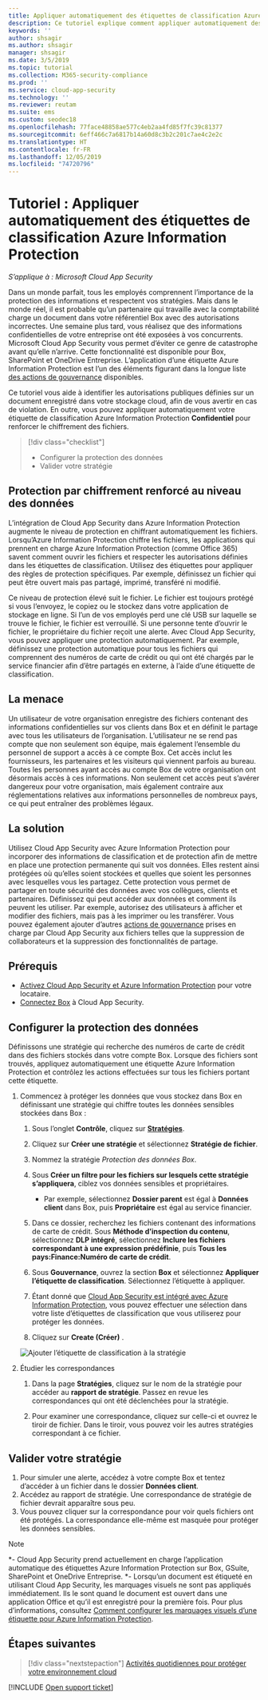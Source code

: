 ```yaml
---
title: Appliquer automatiquement des étiquettes de classification Azure Information Protection
description: Ce tutoriel explique comment appliquer automatiquement des étiquettes de classification Azure Information Protection dans Microsoft Cloud App Security.
keywords: ''
author: shsagir
ms.author: shsagir
manager: shsagir
ms.date: 3/5/2019
ms.topic: tutorial
ms.collection: M365-security-compliance
ms.prod: ''
ms.service: cloud-app-security
ms.technology: ''
ms.reviewer: reutam
ms.suite: ems
ms.custom: seodec18
ms.openlocfilehash: 77face48858ae577c4eb2aa4fd85f7fc39c81377
ms.sourcegitcommit: 6eff466c7a6817b14a60d8c3b2c201c7ae4c2e2c
ms.translationtype: HT
ms.contentlocale: fr-FR
ms.lasthandoff: 12/05/2019
ms.locfileid: "74720796"
---
```

# <a name="tutorial-automatically-apply-azure-information-protection-classification-labels"></a>Tutoriel : Appliquer automatiquement des étiquettes de classification Azure Information Protection

*S’applique à : Microsoft Cloud App Security*

Dans un monde parfait, tous les employés comprennent l’importance de la protection des informations et respectent vos stratégies. Mais dans le monde réel, il est probable qu’un partenaire qui travaille avec la comptabilité charge un document dans votre référentiel Box avec des autorisations incorrectes. Une semaine plus tard, vous réalisez que des informations confidentielles de votre entreprise ont été exposées à vos concurrents. Microsoft Cloud App Security vous permet d’éviter ce genre de catastrophe avant qu’elle n’arrive. Cette fonctionnalité est disponible pour Box, SharePoint et OneDrive Entreprise. L’application d’une étiquette Azure Information Protection est l’un des éléments figurant dans la longue liste [des actions de gouvernance](governance-actions.md) disponibles.

Ce tutoriel vous aide à identifier les autorisations publiques définies sur un document enregistré dans votre stockage cloud, afin de vous avertir en cas de violation. En outre, vous pouvez appliquer automatiquement votre étiquette de classification Azure Information Protection **Confidentiel** pour renforcer le chiffrement des fichiers.

> [!div class="checklist"]
>
> * Configurer la protection des données
> * Valider votre stratégie

## <a name="enhanced-data-level-encryption-protection"></a>Protection par chiffrement renforcé au niveau des données

L’intégration de Cloud App Security dans Azure Information Protection augmente le niveau de protection en chiffrant automatiquement les fichiers. Lorsqu’Azure Information Protection chiffre les fichiers, les applications qui prennent en charge Azure Information Protection (comme Office 365) savent comment ouvrir les fichiers et respecter les autorisations définies dans les étiquettes de classification. Utilisez des étiquettes pour appliquer des règles de protection spécifiques. Par exemple, définissez un fichier qui peut être ouvert mais pas partagé, imprimé, transféré ni modifié.

Ce niveau de protection élevé suit le fichier. Le fichier est toujours protégé si vous l’envoyez, le copiez ou le stockez dans votre application de stockage en ligne. Si l’un de vos employés perd une clé USB sur laquelle se trouve le fichier, le fichier est verrouillé. Si une personne tente d’ouvrir le fichier, le propriétaire du fichier reçoit une alerte. Avec Cloud App Security, vous pouvez appliquer une protection automatiquement. Par exemple, définissez une protection automatique pour tous les fichiers qui comprennent des numéros de carte de crédit ou qui ont été chargés par le service financier afin d’être partagés en externe, à l’aide d’une étiquette de classification.

## <a name="the-threat"></a>La menace

Un utilisateur de votre organisation enregistre des fichiers contenant des informations confidentielles sur vos clients dans Box et en définit le partage avec tous les utilisateurs de l’organisation. L’utilisateur ne se rend pas compte que non seulement son équipe, mais également l’ensemble du personnel de support a accès à ce compte Box. Cet accès inclut les fournisseurs, les partenaires et les visiteurs qui viennent parfois au bureau. Toutes les personnes ayant accès au compte Box de votre organisation ont désormais accès à ces informations. Non seulement cet accès peut s’avérer dangereux pour votre organisation, mais également contraire aux réglementations relatives aux informations personnelles de nombreux pays, ce qui peut entraîner des problèmes légaux.

## <a name="the-solution"></a>La solution

Utilisez Cloud App Security avec Azure Information Protection pour incorporer des informations de classification et de protection afin de mettre en place une protection permanente qui suit vos données. Elles restent ainsi protégées où qu’elles soient stockées et quelles que soient les personnes avec lesquelles vous les partagez. Cette protection vous permet de partager en toute sécurité des données avec vos collègues, clients et partenaires. Définissez qui peut accéder aux données et comment ils peuvent les utiliser. Par exemple, autorisez des utilisateurs à afficher et modifier des fichiers, mais pas à les imprimer ou les transférer. Vous pouvez également ajouter d’autres [actions de gouvernance](governance-actions.md) prises en charge par Cloud App Security aux fichiers telles que la suppression de collaborateurs et la suppression des fonctionnalités de partage.

## <a name="prerequisites"></a>Prérequis

* [Activez Cloud App Security et Azure Information Protection](azip-integration.md) pour votre locataire.
* [Connectez Box](connect-box-to-microsoft-cloud-app-security.md) à Cloud App Security.

## <a name="set-up-data-protection"></a>Configurer la protection des données

Définissons une stratégie qui recherche des numéros de carte de crédit dans des fichiers stockés dans votre compte Box. Lorsque des fichiers sont trouvés, appliquez automatiquement une étiquette Azure Information Protection et contrôlez les actions effectuées sur tous les fichiers portant cette étiquette.

1. Commencez à protéger les données que vous stockez dans Box en définissant une stratégie qui chiffre toutes les données sensibles stockées dans Box :

    1. Sous l’onglet **Contrôle**, cliquez sur [**Stratégies**](control-cloud-apps-with-policies.md).

    2. Cliquez sur **Créer une stratégie** et sélectionnez **Stratégie de fichier**.

    3. Nommez la stratégie *Protection des données Box*.

    4. Sous **Créer un filtre pour les fichiers sur lesquels cette stratégie s’appliquera**, ciblez vos données sensibles et propriétaires.
        * Par exemple, sélectionnez **Dossier parent** est égal à **Données client** dans Box, puis **Propriétaire** est égal au service financier.

    5. Dans ce dossier, recherchez les fichiers contenant des informations de carte de crédit. Sous **Méthode d’inspection du contenu**, sélectionnez **DLP intégré**, sélectionnez **Inclure les fichiers correspondant à une expression prédéfinie**, puis **Tous les pays:Finance:Numéro de carte de crédit**.

    6. Sous **Gouvernance**, ouvrez la section **Box** et sélectionnez **Appliquer l’étiquette de classification**. Sélectionnez l’étiquette à appliquer.

    7. Étant donné que [Cloud App Security est intégré avec Azure Information Protection](azip-integration.md), vous pouvez effectuer une sélection dans votre liste d’étiquettes de classification que vous utiliserez pour protéger les données.

    8. Cliquez sur **Create (Créer)** .

   ![Ajouter l’étiquette de classification à la stratégie](media/aip-auto-policy.png)

2. Étudier les correspondances

    1. Dans la page **Stratégies**, cliquez sur le nom de la stratégie pour accéder au **rapport de stratégie**. Passez en revue les correspondances qui ont été déclenchées pour la stratégie.

    2. Pour examiner une correspondance, cliquez sur celle-ci et ouvrez le tiroir de fichier. Dans le tiroir, vous pouvez voir les autres stratégies correspondant à ce fichier.

## <a name="validate-your-policy"></a>Valider votre stratégie

1. Pour simuler une alerte, accédez à votre compte Box et tentez d’accéder à un fichier dans le dossier **Données client**.
2. Accédez au rapport de stratégie. Une correspondance de stratégie de fichier devrait apparaître sous peu.
3. Vous pouvez cliquer sur la correspondance pour voir quels fichiers ont été protégés. La correspondance elle-même est masquée pour protéger les données sensibles.

>[!NOTE]
>
> *- Cloud App Security prend actuellement en charge l’application automatique des étiquettes Azure Information Protection sur Box, GSuite, SharePoint et OneDrive Entreprise.
> *- Lorsqu’un document est étiqueté en utilisant Cloud App Security, les marquages visuels ne sont pas appliqués immédiatement. Ils le sont quand le document est ouvert dans une application Office et qu’il est enregistré pour la première fois. Pour plus d’informations, consultez [Comment configurer les marquages visuels d’une étiquette pour Azure Information Protection](https://docs.microsoft.com/information-protection/deploy-use/configure-policy-markings#when-visual-markings-are-applied).

## <a name="next-steps"></a>Étapes suivantes

> [!div class="nextstepaction"]
> [Activités quotidiennes pour protéger votre environnement cloud](daily-activities-to-protect-your-cloud-environment.md)

[!INCLUDE [Open support ticket](includes/support.md)]
